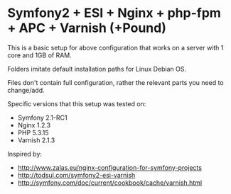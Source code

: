 Symfony2 + ESI + Nginx + php-fpm + APC + Varnish (+Pound)
======================

This is a basic setup for above configuration that works on a server
with 1 core and 1GB of RAM.

Folders imitate default installation paths for Linux Debian OS.

Files don't contain full configuration, rather the relevant parts you need to change/add.

Specific versions that this setup was tested on:
* Symfony 2.1-RC1
* Nginx   1.2.3
* PHP     5.3.15
* Varnish 2.1.3

Inspired by:
* http://www.zalas.eu/nginx-configuration-for-symfony-projects
* http://todsul.com/symfony2-esi-varnish
* http://symfony.com/doc/current/cookbook/cache/varnish.html
